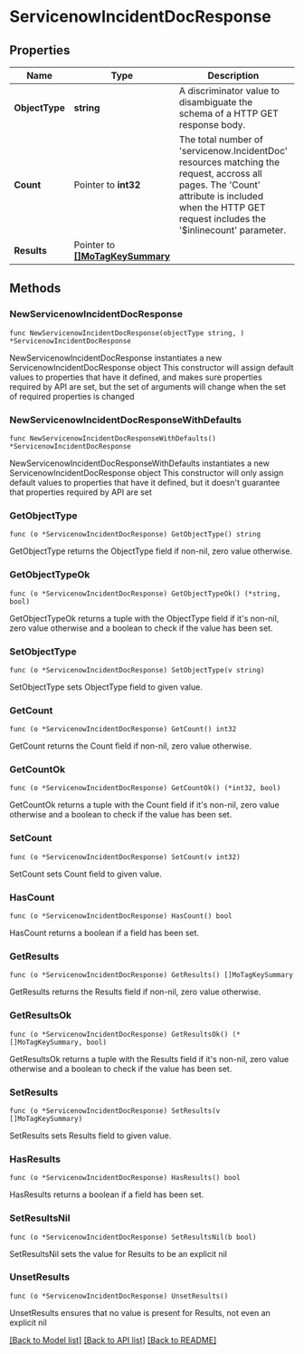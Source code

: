 # ServicenowIncidentDocResponse

## Properties

Name | Type | Description | Notes
------------ | ------------- | ------------- | -------------
**ObjectType** | **string** | A discriminator value to disambiguate the schema of a HTTP GET response body. | 
**Count** | Pointer to **int32** | The total number of &#39;servicenow.IncidentDoc&#39; resources matching the request, accross all pages. The &#39;Count&#39; attribute is included when the HTTP GET request includes the &#39;$inlinecount&#39; parameter. | [optional] 
**Results** | Pointer to [**[]MoTagKeySummary**](MoTagKeySummary.md) |  | [optional] 

## Methods

### NewServicenowIncidentDocResponse

`func NewServicenowIncidentDocResponse(objectType string, ) *ServicenowIncidentDocResponse`

NewServicenowIncidentDocResponse instantiates a new ServicenowIncidentDocResponse object
This constructor will assign default values to properties that have it defined,
and makes sure properties required by API are set, but the set of arguments
will change when the set of required properties is changed

### NewServicenowIncidentDocResponseWithDefaults

`func NewServicenowIncidentDocResponseWithDefaults() *ServicenowIncidentDocResponse`

NewServicenowIncidentDocResponseWithDefaults instantiates a new ServicenowIncidentDocResponse object
This constructor will only assign default values to properties that have it defined,
but it doesn't guarantee that properties required by API are set

### GetObjectType

`func (o *ServicenowIncidentDocResponse) GetObjectType() string`

GetObjectType returns the ObjectType field if non-nil, zero value otherwise.

### GetObjectTypeOk

`func (o *ServicenowIncidentDocResponse) GetObjectTypeOk() (*string, bool)`

GetObjectTypeOk returns a tuple with the ObjectType field if it's non-nil, zero value otherwise
and a boolean to check if the value has been set.

### SetObjectType

`func (o *ServicenowIncidentDocResponse) SetObjectType(v string)`

SetObjectType sets ObjectType field to given value.


### GetCount

`func (o *ServicenowIncidentDocResponse) GetCount() int32`

GetCount returns the Count field if non-nil, zero value otherwise.

### GetCountOk

`func (o *ServicenowIncidentDocResponse) GetCountOk() (*int32, bool)`

GetCountOk returns a tuple with the Count field if it's non-nil, zero value otherwise
and a boolean to check if the value has been set.

### SetCount

`func (o *ServicenowIncidentDocResponse) SetCount(v int32)`

SetCount sets Count field to given value.

### HasCount

`func (o *ServicenowIncidentDocResponse) HasCount() bool`

HasCount returns a boolean if a field has been set.

### GetResults

`func (o *ServicenowIncidentDocResponse) GetResults() []MoTagKeySummary`

GetResults returns the Results field if non-nil, zero value otherwise.

### GetResultsOk

`func (o *ServicenowIncidentDocResponse) GetResultsOk() (*[]MoTagKeySummary, bool)`

GetResultsOk returns a tuple with the Results field if it's non-nil, zero value otherwise
and a boolean to check if the value has been set.

### SetResults

`func (o *ServicenowIncidentDocResponse) SetResults(v []MoTagKeySummary)`

SetResults sets Results field to given value.

### HasResults

`func (o *ServicenowIncidentDocResponse) HasResults() bool`

HasResults returns a boolean if a field has been set.

### SetResultsNil

`func (o *ServicenowIncidentDocResponse) SetResultsNil(b bool)`

 SetResultsNil sets the value for Results to be an explicit nil

### UnsetResults
`func (o *ServicenowIncidentDocResponse) UnsetResults()`

UnsetResults ensures that no value is present for Results, not even an explicit nil

[[Back to Model list]](../README.md#documentation-for-models) [[Back to API list]](../README.md#documentation-for-api-endpoints) [[Back to README]](../README.md)


